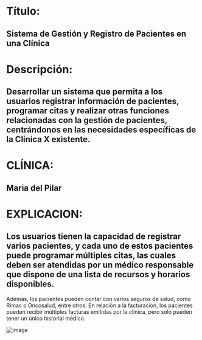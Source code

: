 # Título: 
## Sistema de Gestión y Registro de Pacientes en una Clínica
# Descripción: 
## Desarrollar un sistema que permita a los usuarios registrar información de pacientes, programar citas y realizar otras funciones relacionadas con la gestión de pacientes, centrándonos en las necesidades específicas de la Clínica X existente.
# CLÍNICA: 
## Maria del Pilar
# EXPLICACION: 
## Los usuarios tienen la capacidad de registrar varios pacientes, y cada uno de estos pacientes puede programar múltiples citas, las cuales deben ser atendidas por un médico responsable que dispone de una lista de recursos y horarios disponibles.
Además, los pacientes pueden contar con varios seguros de salud, como Rímac o Oncosalud, entre otros.
En relación a la facturación, los pacientes pueden recibir múltiples facturas emitidas por la clínica, pero solo pueden tener un único historial médico.

![image](https://github.com/MarcosAlanya19/Clinica-JFrame/assets/103856433/4baff1e6-078a-4ffd-b7c3-86b7fafe743c)
